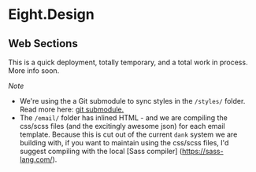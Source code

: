 # Eight.Design
## Web Sections

This is a quick deployment, totally temporary, and a total work in process. More info soon.

*Note*
- We're using the a Git submodule to sync styles in the `/styles/` folder. Read more here: [git submodule.](https://blog.github.com/2016-02-01-working-with-submodules/)
- The `/email/` folder has inlined HTML - and we are compiling the css/scss files (and the excitingly awesome json) for each email template. Because this is cut out of the current `dank` system we are building with, if you want to maintain using the css/scss files, I'd suggest compiling with the local [Sass compiler] (https://sass-lang.com/).